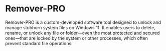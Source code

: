 # Remover-PRO
Remover-PRO is a custom-developed software tool designed to unlock and manage stubborn system files on Windows 11. It enables users to delete, rename, or unlock any file or folder—even the most protected and secured ones—that are locked by the system or other processes, which often prevent standard file operations.

